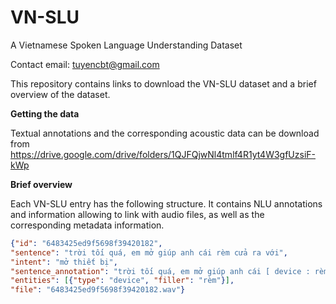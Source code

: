 # VN-SLU
A Vietnamese Spoken Language Understanding Dataset

Contact email: tuyencbt@gmail.com

This repository contains links to download the VN-SLU dataset and a brief overview of the dataset.

**Getting the data** 

Textual annotations and the corresponding acoustic data can be download from https://drive.google.com/drive/folders/1QJFQjwNl4tmlf4R1yt4W3gfUzsiF-kWp 

**Brief overview** 

Each VN-SLU entry has the following structure. It contains NLU annotations and information allowing to link with audio files, as well as the corresponding metadata information.

```json
{"id": "6483425ed9f5698f39420182",
"sentence": "trời tối quá, em mở giúp anh cái rèm cửa ra với",
"intent": "mở thiết bị",
"sentence_annotation": "trời tối quá, em mở giúp anh cái [ device : rèm ] cửa ra với",
"entities": [{"type": "device", "filler": "rèm"}],
"file": "6483425ed9f5698f39420182.wav"}
